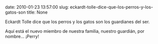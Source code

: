 date: 2010-01-23 13:57:00
slug: eckardt-tolle-dice-que-los-perros-y-los-gatos-son
title: None

Eckardt Tolle dice que los perros y los gatos son los guardianes del ser.

Aquí está el nuevo miembro de nuestra familia, nuestro guardián, por nombre… ¡Perry!

